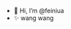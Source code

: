 - 👋 Hi, I’m @feiniua
- ✨ wang wang

<!---
feiniua/feiniua is a ✨ special ✨ repository because its `README.md` (this file) appears on your GitHub profile.
You can click the Preview link to take a look at your changes.
--->
